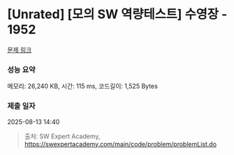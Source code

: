 # [Unrated] [모의 SW 역량테스트] 수영장 - 1952 

[문제 링크](https://swexpertacademy.com/main/code/problem/problemDetail.do?contestProbId=AV5PpFQaAQMDFAUq) 

### 성능 요약

메모리: 26,240 KB, 시간: 115 ms, 코드길이: 1,525 Bytes

### 제출 일자

2025-08-13 14:40



> 출처: SW Expert Academy, https://swexpertacademy.com/main/code/problem/problemList.do